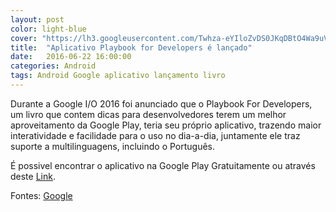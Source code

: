 ```yaml
---
layout: post
color: light-blue
cover: "https://lh3.googleusercontent.com/Twhza-eYIloZvDS0JKqDBtO4Wa9uV_5zcrWWHakypyvrFaHeQceLnNoAXqcviWkxjQc=h900-rw"
title:  "Aplicativo Playbook for Developers é lançado"
date:   2016-06-22 16:00:00
categories: Android
tags: Android Google aplicativo lançamento livro
---
```

Durante a Google I/O 2016 foi anunciado que o Playbook For Developers, um livro que contem dicas para desenvolvedores terem um melhor aproveitamento da Google Play, teria seu próprio aplicativo, trazendo maior interatividade e facilidade para o uso no dia-a-dia, juntamente ele traz suporte a multilinguagens, incluindo o Português.

É possivel encontrar o aplicativo na Google Play Gratuitamente ou através deste <a href="https://play.google.com/store/apps/details?id=com.google.android.apps.secrets&hl=pt-br">Link</a>.

Fontes: <a href="https://play.google.com/store/apps/details?id=com.google.android.apps.secrets&hl=pt-br">Google</a>

<script async src="//pagead2.googlesyndication.com/pagead/js/adsbygoogle.js"></script>
<!-- Final_texto_okgnow -->
<ins class="adsbygoogle"
     style="display:block"
     data-ad-client="ca-pub-7837358846130941"
     data-ad-slot="9265933715"
     data-ad-format="auto"></ins>
<script>
(adsbygoogle = window.adsbygoogle || []).push({});
</script>
